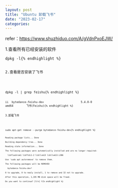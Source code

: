```yaml
---
layout: post
title: "Ubuntu 卸载飞书"
date: "2023-02-17"
categories: 
---
```

<p>refer：<a href="https://www.shuzhiduo.com/A/gVdnPxoEJW/">https://www.shuzhiduo.com/A/gVdnPxoEJW/</a></p>

<p>1.查看所有已经安装的软件</p>

<pre>
<code>dpkg -l{% endhighlight %}

<p>2.查看是否安装了飞书</p>

<pre>
<code>dpkg -l | grep feishu{% endhighlight %}

<pre>
<code>ii&nbsp; bytedance-feishu-dev&nbsp;&nbsp;&nbsp;&nbsp;&nbsp;&nbsp;&nbsp;&nbsp;&nbsp;&nbsp;&nbsp;&nbsp;&nbsp;&nbsp;&nbsp;&nbsp;&nbsp;&nbsp;&nbsp;&nbsp;&nbsp;&nbsp; 5.4.0-0&nbsp;&nbsp;&nbsp;&nbsp;&nbsp;&nbsp;&nbsp;&nbsp;&nbsp;&nbsp;&nbsp;&nbsp;&nbsp;&nbsp;&nbsp;&nbsp;&nbsp;&nbsp;&nbsp;&nbsp;&nbsp;&nbsp;&nbsp;&nbsp;&nbsp;&nbsp;&nbsp;&nbsp;&nbsp;&nbsp;&nbsp;&nbsp; amd64&nbsp;&nbsp;&nbsp;&nbsp;&nbsp;&nbsp;&nbsp; 飞书(Feishu){% endhighlight %}

<p>3.卸载飞书</p>

<pre>
<code>sudo apt-get remove --purge bytedance-feishu-dev{% endhighlight %}

<pre>
<code>Reading package lists... Done

Building dependency tree... Done

Reading state information... Done

The following packages were automatically installed and are no longer required:

&nbsp; libflashrom1 libftdi1-2 libllvm13 libllvm13:i386

Use &#39;sudo apt autoremove&#39; to remove them.

The following packages will be REMOVED

&nbsp; bytedance-feishu-dev*

0 to upgrade, 0 to newly install, 1 to remove and 32 not to upgrade.

After this operation, 1,195 MB disk space will be freed.

Do you want to continue? [Y/n] Y{% endhighlight %}

<p>&nbsp;</p>

